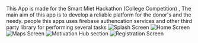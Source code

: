This App is made for the Smart Miet Hackathon (College Competition) , The main aim of this app is to  develop a reliable platform
for the donor's and the needy. people this apps uses firebase authencation services and other third party library for performing
several  tasks
![Splash Screen](https://drive.google.com/file/d/1S9Nsz5zF-qPYOdX02F-Lt-Hpx91zXymE/view)
![Home Screen](https://drive.google.com/file/d/15koa2_xgMM5hl18keX1eTlZEF6QazaUX/view?usp=sharing)
![Maps Screen](https://drive.google.com/file/d/1v70I7PkZjC0UXaJx2XU-GWTkmdWTh8OV/view?usp=sharing)
![Motivation Hub section](https://drive.google.com/file/d/1rUZ6K9OuY7R1pMQzWyvWW8a9M7a6Jrdh/view?usp=sharing)
![Registration Screen](https://drive.google.com/file/d/15rnVOiwkAjqmWV0rynJfBIuMtNJrW7Rs/view?usp=sharing)
